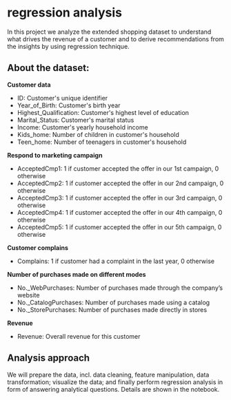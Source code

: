 # regression analysis
In this project we analyze the extended shopping dataset to understand what drives the revenue of a customer and to derive recommendations from
the insights by using regression technique.
## About the dataset:
**Customer data**
- ID: Customer's unique identifier
- Year_of_Birth: Customer's birth year
- Highest_Qualification: Customer's highest level of education
- Marital_Status: Customer's marital status
- Income: Customer's yearly household income
- Kids_home: Number of children in customer's household
- Teen_home: Number of teenagers in customer's household

**Respond to marketing campaign**
- AcceptedCmp1: 1 if customer accepted the offer in our 1st campaign, 0 otherwise
- AcceptedCmp2: 1 if customer accepted the offer in our 2nd campaign, 0 otherwise
- AcceptedCmp3: 1 if customer accepted the offer in our 3rd campaign, 0 otherwise
- AcceptedCmp4: 1 if customer accepted the offer in our 4th campaign, 0 otherwise
- AcceptedCmp5: 1 if customer accepted the offer in our 5th campaign, 0 otherwise

**Customer complains**
- Complains: 1 if customer had a complaint in the last year, 0 otherwise

**Number of purchases made on different modes**
- No._WebPurchases: Number of purchases made through the company’s website
- No._CatalogPurchases: Number of purchases made using a catalog
- No._StorePurchases: Number of purchases made directly in stores

**Revenue**
- Revenue: Overall revenue for this customer

## Analysis approach
We will prepare the data, incl. data cleaning, feature manipulation, data transformation; visualize the data; and finally perform regression analysis in form of answering analytical questions. Details are shown in the notebook.